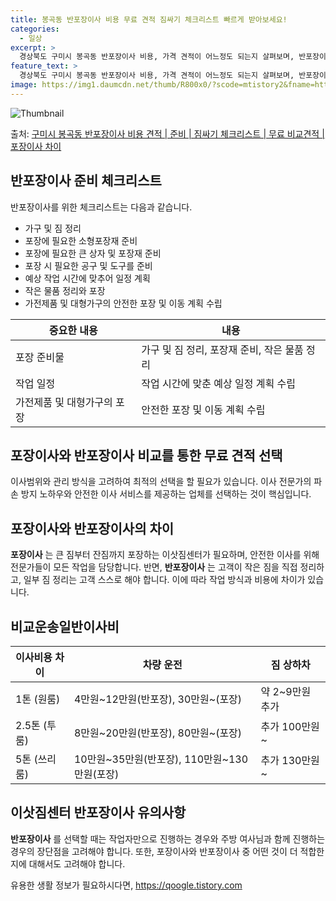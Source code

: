 ```yaml
---
title: 봉곡동 반포장이사 비용 무료 견적 짐싸기 체크리스트 빠르게 받아보세요!
categories:
  - 일상
excerpt: >
  경상북도 구미시 봉곡동 반포장이사 비용, 가격 견적이 어느정도 되는지 살펴보며, 반포장이사를 준비함에 있어 짐싸기 준비 체크리스트가 무엇인지 보겠습니다. 마지막으로 포장이사와 차이점을 통해 무료 비교견적으로 어떤 것이 더 합리적인 선택인지 공유 드립니다.구미시 봉곡동 포장이사 견적 샘플 보기 👈 클릭구미시 봉곡동 포장이사 가격 살펴보기 👈 클릭구미시 봉곡동 반포장이사 평균 이사 비용평수구미시 봉곡동 평균 이사 비용원룸 이사9평 이하 (1톤)30만원~투룸/쓰리룸 이사16평 ~ 20평 (2.5톤)80만원~쓰리룸 이사21평 (5톤) ~110만원~우리집 무료 이사견적 받기 👈 클릭포장 vs 반포장: 최적의 선택은?이사하는 범위와 작업 방식에 따라 포장과 반포장의 차이가 존재합니다.포장이사는 전반적인 이사를..
feature_text: >
  경상북도 구미시 봉곡동 반포장이사 비용, 가격 견적이 어느정도 되는지 살펴보며, 반포장이사를 준비함에 있어 짐싸기 준비 체크리스트가 무엇인지 보겠습니다. 마지막으로 포장이사와 차이점을 통해 무료 비교견적으로 어떤 것이 더 합리적인 선택인지 공유 드립니다.구미시 봉곡동 포장이사 견적 샘플 보기 👈 클릭구미시 봉곡동 포장이사 가격 살펴보기 👈 클릭구미시 봉곡동 반포장이사 평균 이사 비용평수구미시 봉곡동 평균 이사 비용원룸 이사9평 이하 (1톤)30만원~투룸/쓰리룸 이사16평 ~ 20평 (2.5톤)80만원~쓰리룸 이사21평 (5톤) ~110만원~우리집 무료 이사견적 받기 👈 클릭포장 vs 반포장: 최적의 선택은?이사하는 범위와 작업 방식에 따라 포장과 반포장의 차이가 존재합니다.포장이사는 전반적인 이사를..
image: https://img1.daumcdn.net/thumb/R800x0/?scode=mtistory2&fname=https%3A%2F%2Fblog.kakaocdn.net%2Fdn%2FbvrqFX%2FbtsHbvktePN%2FpivYalEdmIDzSl1UtiEIv0%2Fimg.webp
---
```


![Thumbnail](https://img1.daumcdn.net/thumb/R800x0/?scode=mtistory2&fname=https%3A%2F%2Fblog.kakaocdn.net%2Fdn%2FbvrqFX%2FbtsHbvktePN%2FpivYalEdmIDzSl1UtiEIv0%2Fimg.webp)

<p>출처: <a href="https://qoogle.tistory.com/9424" rel="dofollow">구미시 봉곡동 반포장이사 비용 견적 | 준비 | 짐싸기 체크리스트 | 무료 비교견적 | 포장이사 차이</a> </p>

## 반포장이사 준비 체크리스트

반포장이사를 위한 체크리스트는 다음과 같습니다.

  * 가구 및 짐 정리
  * 포장에 필요한 소형포장재 준비
  * 포장에 필요한 큰 상자 및 포장재 준비
  * 포장 시 필요한 공구 및 도구를 준비
  * 예상 작업 시간에 맞추어 일정 계획
  * 작은 물품 정리와 포장
  * 가전제품 및 대형가구의 안전한 포장 및 이동 계획 수립



**중요한 내용** | **내용**  
---|---  
포장 준비물 | 가구 및 짐 정리, 포장재 준비, 작은 물품 정리  
작업 일정 | 작업 시간에 맞춘 예상 일정 계획 수립  
가전제품 및 대형가구의 포장 | 안전한 포장 및 이동 계획 수립  
  


## 포장이사와 반포장이사 비교를 통한 무료 견적 선택

이사범위와 관리 방식을 고려하여 최적의 선택을 할 필요가 있습니다. 이사 전문가의 파손 방지 노하우와 안전한 이사 서비스를 제공하는 업체를
선택하는 것이 핵심입니다.



## 포장이사와 반포장이사의 차이

**포장이사** 는 큰 짐부터 잔짐까지 포장하는 이삿짐센터가 필요하며, 안전한 이사를 위해 전문가들이 모든 작업을 담당합니다. 반면,
**반포장이사** 는 고객이 작은 짐을 직접 정리하고, 일부 짐 정리는 고객 스스로 해야 합니다. 이에 따라 작업 방식과 비용에 차이가
있습니다.



## 비교운송일반이사비

**이사비용 차이** | **차량 운전** | **짐 상하차**  
---|---|---  
1톤 (원룸) | 4만원~12만원(반포장), 30만원~(포장) | 약 2~9만원 추가  
2.5톤 (투룸) | 8만원~20만원(반포장), 80만원~(포장) | 추가 100만원~  
5톤 (쓰리룸) | 10만원~35만원(반포장), 110만원~130만원(포장) | 추가 130만원~  
  


## 이삿짐센터 반포장이사 유의사항

**반포장이사** 를 선택할 때는 작업자만으로 진행하는 경우와 주방 여사님과 함께 진행하는 경우의 장단점을 고려해야 합니다. 또한,
포장이사와 반포장이사 중 어떤 것이 더 적합한지에 대해서도 고려해야 합니다.

 

유용한 생활 정보가 필요하시다면, <a href="https://qoogle.tistory.com" rel="dofollow">https://qoogle.tistory.com</a>


